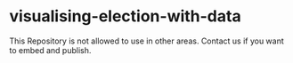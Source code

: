 # visualising-election-with-data
This Repository is not allowed to use in other areas. Contact us if you want to embed and publish.
